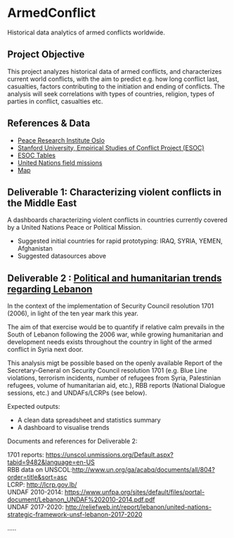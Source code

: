 # ArmedConflict
Historical data analytics of armed conflicts worldwide.

Project Objective
------------

This project analyzes historical data of armed conflicts, and characterizes current world conflicts, with the aim to predict e.g. how long conflict last, casualties, factors contributing to the initiation and ending of conflicts. The analysis will seek correlations with types of countries, religion, types of parties in conflict, casualties etc. 

References & Data
------------

- [Peace Research Institute Oslo](https://www.prio.org/Data/Armed-Conflict/)
- [Stanford University, Empirical Studies of Conflict Project (ESOC)](https://esoc.princeton.edu/file-type/external-data-repositories)
- [ESOC Tables](https://esoc.princeton.edu/file-type/tabular-data)
- [United Nations field missions](http://www.un.org/en/peacekeeping/about/dfs/)
- [Map](http://www.un.org/en/peacekeeping/documents/dfs_mission_supprt_map.pdf)

Deliverable 1: Characterizing violent conflicts in the Middle East
--------------
A dashboards characterizing violent conflicts in countries currently covered by a United Nations Peace or Political Mission.
- Suggested initial countries for rapid prototyping: IRAQ, SYRIA, YEMEN, Afghanistan
- Suggested datasources above


Deliverable 2 : [Political and humanitarian trends regarding Lebanon](https://github.com/ICT4SD/ArmedConflict/wiki/Ten-years-of-Security-Council-Resolution-1701-(2006))
-------------

In the context of the implementation of Security Council resolution 1701 (2006), in light of the ten year mark this year. 

The aim of that exercise would be to quantify if relative calm prevails in the South of Lebanon following the 2006 war, while growing humanitarian and development needs exists throughout the country in light of the armed conflict in Syria next door.

This analysis migt be possible based on the openly available Report of the Secretary-General on Security Council resolution 1701  (e.g. Blue Line violations, terrorism incidents, number of refugees from Syria, Palestinian refugees, volume of humanitarian aid, etc.), RBB reports (National Dialogue sessions, etc.) and UNDAFs/LCRPs (see below). 

Expected outputs: 
- A clean data spreadsheet and statistics summary
- A dashboard to visualise trends

Documents and references for Deliverable 2:

1701 reports: https://unscol.unmissions.org/Default.aspx?tabid=9482&language=en-US  
RBB data on UNSCOL:http://www.un.org/ga/acabq/documents/all/804?order=title&sort=asc  
LCRP: http://lcrp.gov.lb/  
UNDAF 2010-2014: https://www.unfpa.org/sites/default/files/portal-document/Lebanon_UNDAF%202010-2014.pdf.pdf  
UNDAF 2017-2020: http://reliefweb.int/report/lebanon/united-nations-strategic-framework-unsf-lebanon-2017-2020  


.....
